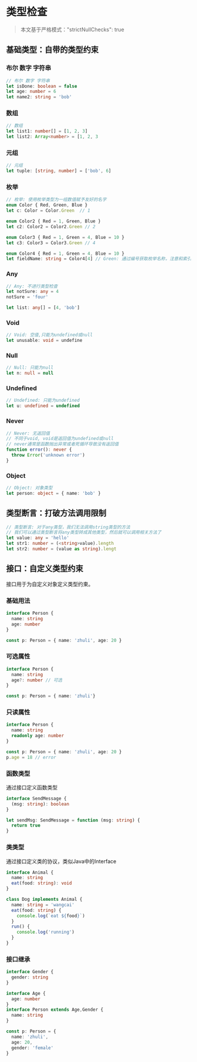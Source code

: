 # 类型检查

> 本文基于严格模式："strictNullChecks": true

## 基础类型：自带的类型约束

### 布尔 数字 字符串

```typescript
// 布尔 数字 字符串
let isDone: boolean = false
let age: number = 6
let name2: string = 'bob'
```

### 数组

```typescript
// 数组
let list1: number[] = [1, 2, 3]
let list2: Array<number> = [1, 2, 3
```

### 元组

```typescript
// 元组
let tuple: [string, number] = ['bob', 6]
```

### 枚举

```typescript
// 枚举: 使用枚举类型为一组数值赋予友好的名字
enum Color { Red, Green, Blue } 
let c: Color = Color.Green  // 1

enum Color2 { Red = 1, Green, Blue }
let c2: Color2 = Color2.Green // 2

enum Color3 { Red = 1, Green = 4, Blue = 10 }
let c3: Color3 = Color3.Green // 4

enum Color4 { Red = 1, Green = 4, Blue = 10 }
let fieldName: string = Color4[4] // Green: 通过编号获取枚举名称，注意和索引区分，这里是编号
```

### Any

```typescript
// Any: 不进行类型检查
let notSure: any = 4
notSure = 'four'

let list: any[] = [4, 'bob']
```

### Void

```typescript
// Void: 空值,只能为undefined或null
let unusable: void = undefine
```

### Null

```typescript
// Null: 只能为null
let n: null = null
```

### Undefined

```typescript
// Undefined: 只能为undefined
let u: undefined = undefined
```

### Never

```typescript
// Never: 无返回值
// 不同于void, void是返回值为undefined或null
// never通常是函数抛出异常或者死循环导致没有返回值
function error(): never {
  throw Error('unknown error')
}
```

### Object

```typescript
// Object: 对象类型
let person: object = { name: 'bob' }
```



## 类型断言：打破方法调用限制

```typescript
// 类型断言: 对于any类型，我们无法调用string类型的方法
// 我们可以通过类型断言将any类型转成其他类型，然后就可以调用相关方法了
let value: any = 'hello'
let str1: number = (<string>value).length
let str2: number = (value as string).lengt
```



## 接口：自定义类型约束

接口用于为自定义对象定义类型约束。

### 基础用法

```typescript
interface Person {
  name: string
  age: number
}

const p: Person = { name: 'zhuli', age: 20 }
```

### 可选属性

```typescript
interface Person {
  name: string
  age?: number // 可选
}

const p: Person = { name: 'zhuli'}
```

### 只读属性

```typescript
interface Person {
  name: string
  readonly age: number
}

const p: Person = { name: 'zhuli', age: 20 }
p.age = 18 // error
```

### 函数类型

通过接口定义函数类型

```typescript
interface SendMessage {
  (msg: string): boolean
}

let sendMsg: SendMessage = function (msg: string) {
  return true
}
```

### 类类型

通过接口定义类的协议，类似Java中的Interface

```typescript
interface Animal {
  name: string
  eat(food: string): void
}

class Dog implements Animal {
  name: string = 'wangcai'
  eat(food: string) {
    console.log(`eat ${food}`)
  } 
  run() {
    console.log('running')
  }
}
```

### 接口继承

```typescript
interface Gender {
  gender: string 
}

interface Age {
  age: number
}
interface Person extends Age,Gender {
  name: string
}

const p: Person = {
  name: 'zhuli',
  age: 20,
  gender: 'female' 
}
```